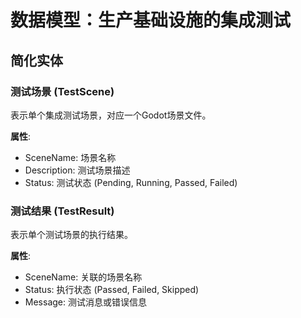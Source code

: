 # 数据模型：生产基础设施的集成测试

## 简化实体

### 测试场景 (TestScene)
表示单个集成测试场景，对应一个Godot场景文件。

**属性**:
- SceneName: 场景名称
- Description: 测试场景描述
- Status: 测试状态 (Pending, Running, Passed, Failed)

### 测试结果 (TestResult)
表示单个测试场景的执行结果。

**属性**:
- SceneName: 关联的场景名称
- Status: 执行状态 (Passed, Failed, Skipped)
- Message: 测试消息或错误信息
